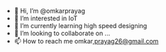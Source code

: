 - 👋 Hi, I’m @omkarprayag
- 👀 I’m interested in IoT
- 🌱 I’m currently learning high speed designing
- 💞️ I’m looking to collaborate on ...
- 📫 How to reach me omkar,prayag26@gmail.com

<!---
omkarprayag/omkarprayag is a ✨ special ✨ repository because its `README.md` (this file) appears on your GitHub profile.
You can click the Preview link to take a look at your changes.
--->
